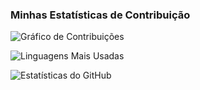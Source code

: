 ### Minhas Estatísticas de Contribuição

![Gráfico de Contribuições](https://github-readme-streak-stats.herokuapp.com/?user=Samulso&theme=dracula)


![Linguagens Mais Usadas](https://github-readme-stats.vercel.app/api/top-langs/?username=Samulso&layout=compact&theme=dracula)


![Estatísticas do GitHub](https://github-readme-stats.vercel.app/api?username=SEU_USUARIO&show_icons=true&theme=dracula)
